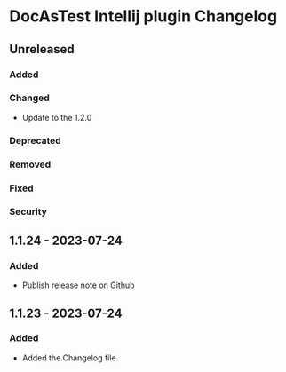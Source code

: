 # DocAsTest Intellij plugin Changelog

## Unreleased

### Added

### Changed

- Update to the 1.2.0

### Deprecated

### Removed

### Fixed

### Security

## 1.1.24 - 2023-07-24

### Added
- Publish release note on Github

## 1.1.23 - 2023-07-24

### Added
- Added the Changelog file
